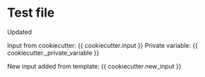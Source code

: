 # Test file

Updated

Input from cookiecutter: {{ cookiecutter.input }}
Private variable: {{ cookiecutter._private_variable }}

New input added from template: {{ cookiecutter.new_input }}
